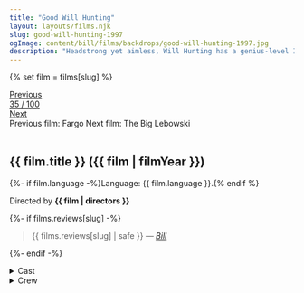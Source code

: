 ```yaml
---
title: "Good Will Hunting"
layout: layouts/films.njk
slug: good-will-hunting-1997
ogImage: content/bill/films/backdrops/good-will-hunting-1997.jpg
description: "Headstrong yet aimless, Will Hunting has a genius-level IQ but chooses to work as a janitor at MIT. When he secretly solves highly difficult graduate-level math problems, his talents are discovered by Professor Gerald Lambeau, who decides to help the misguided youth reach his potential. When Will is arrested for attacking a police officer, Professor Lambeau makes a deal to get leniency for him if he gets court-ordered therapy. Eventually, therapist Dr. Sean Maguire helps Will confront the demons that are holding him back."
---
```


{% set film = films[slug] %}

<nav class="films">
  <div class="prev">
    <a href="../fargo-1996"><i class="fa-solid fa-chevron-left fa-xs"></i> Previous</a>
  </div>
  <div>
    <a class="simple" href="../">35 / 100</a>
  </div>
  <div class="next">
    <a href="../the-big-lebowski-1998">Next <i class="fa-solid fa-chevron-right fa-xs"></i></a>
  </div>
  <div class="hint">
    <span class="prev-hint">
      <span class="sr-only">Previous film:</span>
      Fargo
    </span>
    <span class="next-hint">
      <span class="sr-only">Next film:</span>
      The Big Lebowski
    </span>
  </div>
</nav>

<article class="film slug-good-will-hunting-1997">
  <div class="backdrop-and-poster">
    <img class="poster" src="../films/posters/{{ slug }}.jpg" alt="">
    <img class="backdrop" src="../films/backdrops/{{ slug }}.jpg" alt="">
  </div>

  <h1>{{ film.title }} ({{ film | filmYear }})</h1>

  <p>
    {%- if film.language -%}Language: {{ film.language }}.{% endif %}
    
  </p>

  <p class="director">
    Directed by <strong>{{ film | directors }}</strong>
  </p>

  {%- if films.reviews[slug] -%}
    <blockquote> 
      {{ films.reviews[slug] | safe }} <em>—&nbsp;<a href="/bill">Bill</a></em>
    </blockquote> 
  {%- endif -%}

  <section class="film-detail">
    <div>
      <details>
        <summary>
          <i class="fa-solid fa-masks-theater"></i>
          Cast
        </summary>
        <ul>
          {%- for cast in film.credits.cast -%}
            <li>
              {{ cast.name }} as <em>{{ cast.character }}</em>
            </li>
          {%- endfor -%}
        </ul>
      </details>
      <details>
        <summary>
          <i class="fa-solid fa-clapperboard"></i>
          Crew
        </summary>
        <ul>
          {%- for crew in film.credits.crew -%}
            <li>
              {{ crew.name }} &mdash; <em>{{ crew.job }}</em>
            </li>
          {%- endfor -%}
        </ul>
      </details>
    </div>
  </section>
</article>

